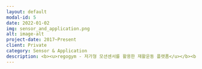 ```yaml
---
layout: default
modal-id: 5
date: 2022-01-02
img: sensor_and_application.png
alt: image-alt
project-date: 2017~Present
client: Private
category: Sensor & Application
description: <b><u>regogym - 저가형 모션센서를 활용한 재활운동 플랫폼</u></b><br><br>코로나19 이후로 헬스장의 운영에 제약이 생기면서, 장애인들이 이용할 수 있는 장애인체육관은 몇개월간 아예 폐쇄되었습니다. 사람들은 유투브를 통해 홈트레이닝을 진행했지만, 지체장애인분들이 운동을 따라하기에는 너무나 어려운 동작이 많아서 이 분들이 어떻게 하면 효과적으로 운동할 수 있을지 고민했습니다.<br><br>결과적으로 $40에 구매할 수 있는 BLE 기반의 센서와 연동하여, 3D 캐릭터의 움직임대로 운동을 따라하는 형태의 웹서비스를 개발하였습니다. 이는 척수장애인협회에서 최우수상을 수상하였고, regogym.com 사이트를 통해서 서비스를 무료로 제공하고 있습니다.<br><br><iframe src="https://www.youtube.com/embed/iHheokKw4Vg" frameborder="0" allowfullscreen width="100%" height="300px"></iframe><br><br><iframe src="https://www.youtube.com/embed/2csa-LMQi9o" frameborder="0" allowfullscreen width="100%" height="300px"></iframe><br><br><b><u>마이워터- 방광염 환자의 수분관리를 위한 어플리케이션</u></b><br><br>여성들은 출산 후에 방광염을 겪게 되는 경우가 많고, 신경계 손상 장애인의 경우에도 소변기능의 저하로 소변줄을 차고 있는 경우가 있어서 방광염의 재발이 잦습니다. 방광염을 치료하기 위해서는 항생제를 1주일 정도 복용해야만 완치가 되는것으로 알려져 있습니다. 하지만 빙광염은 재발가능성이 높아서 짧은 기간내에 방광염이 재발하는 경우에는 항생제의 내성이 생길 위험이 있습니다. <br><br>이런 문제를 인지하여 방광염을 예방할 수 있는 가장 좋은 방법을 연구하였고, 이는 바로 몸안의 수분을 관리해주는 어플리케이션을 개발하였습니다. 이는 주기적으로 수분 섭취를 도와주는 알람과 소변의 증식이 되지 않도록 지정된 시간 (4~6시간)내에 소변을 보도록하는 알람으로 구성되어 있는 간단한 어플리케이션 입니다. 방광염 환자들에게 도움을 주기 위해 안드로이드 앱스토어에 앱을 등록하여 무료로 제공하고 있습니다.<br><br><iframe src="https://www.youtube.com/embed/UxLJ7hULcQI" frameborder="0" allowfullscreen width="100%" height="300px"></iframe><br><br><b><u>Eye-stick - 전맹 시각장애인을 위한 Image-to-Speech 디바이스</u></b><br><br>사내 해커톤으로 진행한 아이템으로 아무것도 보이지 않는 시각장애인을 위하여 Image-To-Speech 디바이스를 개발하였습니다. 시각장애인이 주로 사용하는 지팡이에 카메라를 부착하였고, 지팡이의 버튼을 누르면 카메라가 앞의 영상을 촬영하여 앞의 사진의 장면을 음성으로 읽어주는 기능을 제안하였습니다. <br><br>예를 들면, '앞에 자동차가 있다', '앞에 사람들이 지나가고 있다', '앞에 아름다운 꽃이 있다' 등과 같이 앞에 펼쳐진 광경을 최대한 음성으로 자세히 설명할 수 있도록 하였습니다.<br><br><img src="https://user-images.githubusercontent.com/18140805/149867831-1c795ece-83b2-4e6d-817c-19e28c2aea44.png" width="100%"><br><br><b><u>BULO - 호흡기 훈련을 위한 디바이스</u></b><br><br>사내 창업공모전에서 출품한 제품으로, 호흡기 훈련을 위한 초소형 디바이스를 개발하였습니다. 흡기와 호기량을 측정하고, 이를 기반으로 트레이닝 프로그램과 게임을 연동하여 사용자들이 폐를 건강하게 유지할 수 있는 BLE 기반의 디바이스를 개발하였습니다. <br><br>이는 17년도 사내 창업공모전 (C-Lab)에서 신규 과제 중에서 1등으로 당선되어, 이미 Spin-off하여 창업을 진행하고 있습니다.<br><br><img src="https://user-images.githubusercontent.com/18140805/149873628-6843f735-eeec-4bfe-9a4e-8a41e87d24c3.png" width="100%"><br><br><b><u>닷톡 (DotTalk) - 시청각장애인을 위한 저가형 점자 디바이스</u></b><br><br>시청각 장애인은 옆에 있는 가족 또는 활동보조인과 촉수어로 의사소통을 합니다. 하지만 만약 옆에 누군가가 없다면 다른 사람들과 어떤 방식으로 대화할 수 있을까요? 저희는 솔레노이드와 센서를 이용하여 입출력이 가능한 점자 디바이스를 개발하였습니다. 점자는 6자로 이루어져 있지만, 저희는 3개의 점자를 사용하고 점자 신호를 두 번에 걸쳐 나눠서 입/출력하는 방식을 선택했습니다. 이를 통해 한 손으로 점자를 입력할 수 있게 되고, 이 장치의 모든 개발과정을 오픈소스로 공개하였습니다.<br><br><iframe src="https://www.youtube.com/embed/Y3l4jioiRts" frameborder="0" allowfullscreen width="100%" height="300px"></iframe>
---
```

